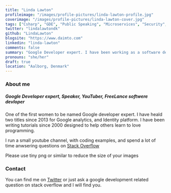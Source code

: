 ```yaml
---
title: "Linda Lawton"
profileimage: "/images/profile-pictures/linda-lawton-profile.jpg"
coverimage: "/images/profile-pictures/linda-lawton-cover.jpg"
tags: ["Csharp", "GDE", "Public Speaking", "Microservices", "Security", "GDPR", "Oauth2", "Blogger", "YouTuber", "Backend", "Cloud", "Docker", "K8s", "UnitTest", "Freelance"]
twitter: "lindalawtondk"
github: "LindaLawton"
blogsite: "https://www.daimto.com"
linkedin: "linda-lawton"
comments: false
summary: "Google Developer expert. I have been working as a software developer since 1995"
pronouns: "she/her"
draft: true
location: "Aalborg, Denmark"
---
```



### About me
##### **Google Developer expert, Speaker, YouTuber, FreeLance softwere devloper**

One of the first women to be named Google developer expert.  I have heald two titles since 2013 for Google analytics, and Identity platform.  I have been writing tutorials since 2000 designed to help others learn to love programming. 

I run a small youtube channel, with coding examples, and spend a lot of time anwsering questions on [Stack Overflow](https://stackoverflow.com/users/1841839/daimto)

Please use tiny png or similar to reduce the size of your images

### Contact

You can find me on [Twitter](https://twitter.com/LindaLawtondk) or just ask a google development related question on stack overflow and I will find you.
